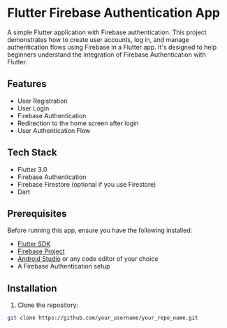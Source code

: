 # Flutter Firebase Authentication App

A simple Flutter application with Firebase authentication. This project demonstrates how to create user accounts, log in, and manage authentication flows using Firebase in a Flutter app. It's designed to help beginners understand the integration of Firebase Authentication with Flutter.

## Features

- User Registration
- User Login
- Firebase Authentication
- Redirection to the home screen after login
- User Authentication Flow

## Tech Stack

- Flutter 3.0
- Firebase Authentication
- Firebase Firestore (optional if you use Firestore)
- Dart

## Prerequisites

Before running this app, ensure you have the following installed:

- [Flutter SDK](https://flutter.dev/docs/get-started/install)
- [Firebase Project](https://firebase.google.com/)
- [Android Studio](https://developer.android.com/studio) or any code editor of your choice
- A Firebase Authentication setup

## Installation

1. Clone the repository:

```bash
git clone https://github.com/your_username/your_repo_name.git
